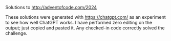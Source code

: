 Solutions to http://adventofcode.com/2024

These solutions were generated with https://chatgpt.com/ as an experiment to see
how well ChatGPT works. I have performed zero editing on the output; just copied
and pasted it. Any checked-in code correctly solved the challenge.
